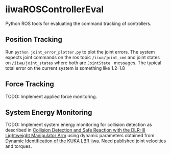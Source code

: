 # iiwaROSControllerEval
Python ROS tools for evaluating the command tracking of controllers.

## Position Tracking

Run ```python joint_error_plotter.py``` to plot the joint errors. The system expects joint commands on the ros topic ```/iiwa/joint_cmd``` and joint states on ```/iiwa/joint_states``` where both are ```JointState ``` messages. The typical total error on the current system is something like 1.2-1.8

## Force Tracking

TODO: Implement applied force monitoring.

## System Energy Monitoring

TODO: Implement system energy monitoring for collision detection as described in [Collision Detection and Safe Reaction with the DLR-III Lightweight Manipulator Arm](https://ieeexplore.ieee.org/stamp/stamp.jsp?tp=&arnumber=4058607&tag=1) using dynamic parameters obtained from [Dynamic Identification of the KUKA LBR iiwa](https://ieeexplore.ieee.org/stamp/stamp.jsp?arnumber=9112185). Need published joint velocities and torques.
